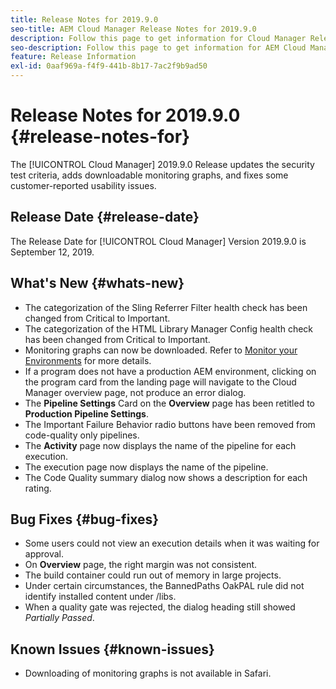 ```yaml
---
title: Release Notes for 2019.9.0
seo-title: AEM Cloud Manager Release Notes for 2019.9.0
description: Follow this page to get information for Cloud Manager Release 2019.9.0.
seo-description: Follow this page to get information for AEM Cloud Manager Release 2019.9.0.
feature: Release Information
exl-id: 0aaf969a-f4f9-441b-8b17-7ac2f9b9ad50
---
```

# Release Notes for 2019.9.0 {#release-notes-for}

The [!UICONTROL Cloud Manager] 2019.9.0 Release updates the security test criteria, adds downloadable monitoring graphs, and fixes some customer-reported usability issues.

## Release Date {#release-date}

The Release Date for [!UICONTROL Cloud Manager] Version 2019.9.0 is September 12, 2019.

## What's New {#whats-new}

* The categorization of the Sling Referrer Filter health check has been changed from Critical to Important.
* The categorization of the HTML Library Manager Config health check has been changed from Critical to Important.
* Monitoring graphs can now be downloaded. Refer to [Monitor your Environments](/help/using/monitoring-environments.md) for more details.
* If a program does not have a production AEM environment, clicking on the program card from the landing page will navigate to the Cloud Manager overview page, not produce an error dialog.
* The **Pipeline Settings** Card on the **Overview** page has been retitled to **Production Pipeline Settings**.
* The Important Failure Behavior radio buttons have been removed from code-quality only pipelines.
* The **Activity** page now displays the name of the pipeline for each execution.
* The execution page now displays the name of the pipeline.
* The Code Quality summary dialog now shows a description for each rating.

## Bug Fixes {#bug-fixes}

* Some users could not view an execution details when it was waiting for approval.
* On **Overview** page, the right margin was not consistent.
* The build container could run out of memory in large projects.
* Under certain circumstances, the BannedPaths OakPAL rule did not identify installed content under /libs.
* When a quality gate was rejected, the dialog heading still showed *Partially Passed*.

## Known Issues {#known-issues}

* Downloading of monitoring graphs is not available in Safari.
